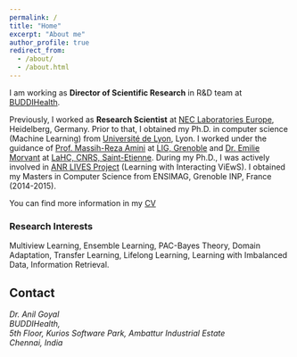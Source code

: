 ```yaml
---
permalink: /
title: "Home"
excerpt: "About me"
author_profile: true
redirect_from: 
  - /about/
  - /about.html
---
```


I am working as  **Director of Scientific Research** in R&D team at [BUDDIHealth](https://buddi.ai/). 

Previously, I worked as **Research Scientist** at [NEC Laboratories Europe](https://www.neclab.eu/), Heidelberg, Germany. Prior to that, I obtained my Ph.D. in computer science (Machine Learning) from [Université de  Lyon](https://www.universite-lyon.fr/version-anglaise/udl-en-6709.kjsp), Lyon. I worked under the guidance of [Prof. Massih-Reza Amini](http://ama.liglab.fr/~amini/ ) at [LIG, Grenoble](https://www.liglab.fr/) and [Dr. Emilie Morvant](http://perso.univ-st-etienne.fr/me63854h/) at [LaHC, CNRS, Saint-Etienne](http://laboratoirehubertcurien.fr/). During my Ph.D., I was actively involved in [ANR LIVES Project](https://lives.lif.univ-mrs.fr/) (Learning with Interacting ViEwS). I obtained my Masters in Computer Science from ENSIMAG, Grenoble INP, France (2014-2015).

You can find more information in my [CV](https://goyalanil.github.io/files/Anil_Goyal_Resume.pdf)

### Research Interests 
Multiview Learning, Ensemble Learning, PAC-Bayes Theory, Domain Adaptation, Transfer Learning, Lifelong Learning, Learning with Imbalanced Data, Information Retrieval. 

## Contact
<address>
  Dr. Anil Goyal <br />BUDDIHealth,<br />  5th Floor, Kurios Software Park, Ambattur Industrial Estate <br /> Chennai, India<br />
</address>

